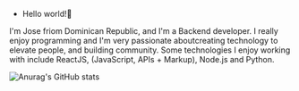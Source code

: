 - Hello world!👋 

I'm Jose friom Dominican Republic, and I'm a Backend developer. I really enjoy programming and I'm very passionate aboutcreating technology to elevate people, and building community. Some technologies 
I enjoy working with include ReactJS, (JavaScript, APIs + Markup), Node.js and Python.

![Anurag's GitHub stats](https://github-readme-stats.vercel.app/api?username=JoseBrito&theme=buefy&show_icons=true)
